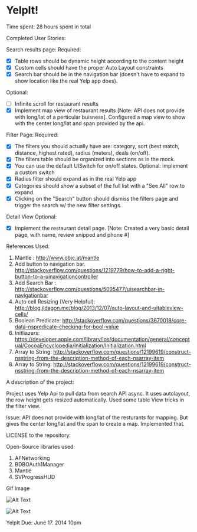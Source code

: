 YelpIt!
=========================

Time spent:  28 hours spent in total

Completed User Stories: 

Search results page:
Required:

- [x] Table rows should be dynamic height according to the content height
- [x] Custom cells should have the proper Auto Layout constraints
- [x] Search bar should be in the navigation bar (doesn't have to expand to show location like the real Yelp app does).

Optional:

- [ ] Infinite scroll for restaurant results
- [x] Implement map view of restaurant results [Note: API does not provide with long/lat of a perticular buisness]. Configured a map view to show with the center long/lat and span provided by the api.

Filter Page:
Required: 
- [x] The filters you should actually have are: category, sort (best match, distance, highest rated), radius (meters), deals (on/off).
- [x] The filters table should be organized into sections as in the mock.
- [x] You can use the default UISwitch for on/off states. Optional: implement a custom switch
- [x] Radius filter should expand as in the real Yelp app
- [x] Categories should show a subset of the full list with a "See All" row to expand.
- [x] Clicking on the "Search" button should dismiss the filters page and trigger the search w/ the new filter settings.

Detail View Optional: 
- [x] Implement the restaurant detail page. [Note: Created a very basic detail page, with name, review snipped and phone #]


References Used: 


  1. Mantle : http://www.objc.at/mantle
  2. Add button to navigation bar. http://stackoverflow.com/questions/1219779/how-to-add-a-right-button-to-a-uinavigationcontroller
  3. Add Search Bar :  http://stackoverflow.com/questions/5095477/uisearchbar-in-navigationbar
  4. Auto cell Resizing (Very Helpful): http://blog.jldagon.me/blog/2013/12/07/auto-layout-and-uitableview-cells/
  5. Boolean Predicate: http://stackoverflow.com/questions/3670018/core-data-nspredicate-checking-for-bool-value
  6. Initliazers: https://developer.apple.com/library/ios/documentation/general/conceptual/CocoaEncyclopedia/Initialization/Initialization.html
  7. Array to String: http://stackoverflow.com/questions/12199619/construct-nsstring-from-the-description-method-of-each-nsarray-item
  8. Array to String: http://stackoverflow.com/questions/12199619/construct-nsstring-from-the-description-method-of-each-nsarray-item
  


A description of the project:

Project uses Yelp Api to pull data from search API async. It uses autolayout, the row height gets resized automatically. Used some table View tricks in the filter view. 

Issue: 
API does not provide with long/lat of the resturants for mapping. But gives the center long/lat and the span to create a map. Implemented that. 

LICENSE to the repository: 

Open-Source libraries used:

1. AFNetworking
2. BDBOAuth1Manager
3. Mantle
4. SVProgressHUD


Gif Image


![Alt Text](Yelp.gif)

![Alt Text](Yelp-AutoLayout.gif)

YelpIt  Due: June 17. 2014 10pm
